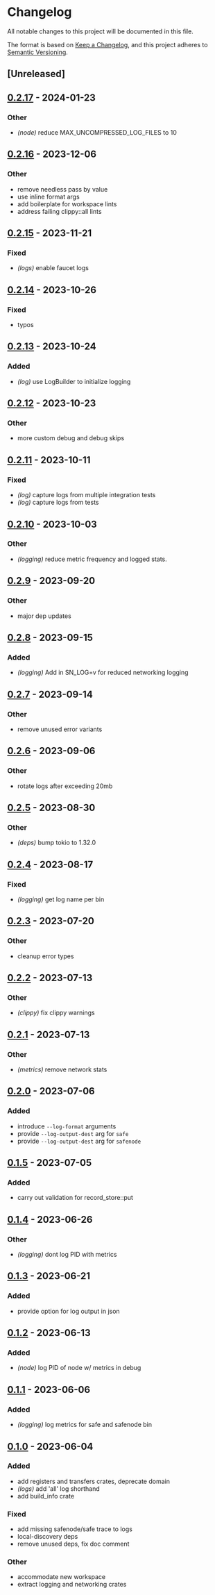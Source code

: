 # Changelog
All notable changes to this project will be documented in this file.

The format is based on [Keep a Changelog](https://keepachangelog.com/en/1.0.0/),
and this project adheres to [Semantic Versioning](https://semver.org/spec/v2.0.0.html).

## [Unreleased]

## [0.2.17](https://github.com/maidsafe/safe_network/compare/sn_logging-v0.2.16...sn_logging-v0.2.17) - 2024-01-23

### Other
- *(node)* reduce MAX_UNCOMPRESSED_LOG_FILES to 10

## [0.2.16](https://github.com/maidsafe/safe_network/compare/sn_logging-v0.2.15...sn_logging-v0.2.16) - 2023-12-06

### Other
- remove needless pass by value
- use inline format args
- add boilerplate for workspace lints
- address failing clippy::all lints

## [0.2.15](https://github.com/maidsafe/safe_network/compare/sn_logging-v0.2.14...sn_logging-v0.2.15) - 2023-11-21

### Fixed
- *(logs)* enable faucet logs

## [0.2.14](https://github.com/maidsafe/safe_network/compare/sn_logging-v0.2.13...sn_logging-v0.2.14) - 2023-10-26

### Fixed
- typos

## [0.2.13](https://github.com/maidsafe/safe_network/compare/sn_logging-v0.2.12...sn_logging-v0.2.13) - 2023-10-24

### Added
- *(log)* use LogBuilder to initialize logging

## [0.2.12](https://github.com/maidsafe/safe_network/compare/sn_logging-v0.2.11...sn_logging-v0.2.12) - 2023-10-23

### Other
- more custom debug and debug skips

## [0.2.11](https://github.com/maidsafe/safe_network/compare/sn_logging-v0.2.10...sn_logging-v0.2.11) - 2023-10-11

### Fixed
- *(log)* capture logs from multiple integration tests
- *(log)* capture logs from tests

## [0.2.10](https://github.com/maidsafe/safe_network/compare/sn_logging-v0.2.9...sn_logging-v0.2.10) - 2023-10-03

### Other
- *(logging)* reduce metric frequency and logged stats.

## [0.2.9](https://github.com/maidsafe/safe_network/compare/sn_logging-v0.2.8...sn_logging-v0.2.9) - 2023-09-20

### Other
- major dep updates

## [0.2.8](https://github.com/maidsafe/safe_network/compare/sn_logging-v0.2.7...sn_logging-v0.2.8) - 2023-09-15

### Added
- *(logging)* Add in SN_LOG=v for reduced networking logging

## [0.2.7](https://github.com/maidsafe/safe_network/compare/sn_logging-v0.2.6...sn_logging-v0.2.7) - 2023-09-14

### Other
- remove unused error variants

## [0.2.6](https://github.com/maidsafe/safe_network/compare/sn_logging-v0.2.5...sn_logging-v0.2.6) - 2023-09-06

### Other
- rotate logs after exceeding 20mb

## [0.2.5](https://github.com/maidsafe/safe_network/compare/sn_logging-v0.2.4...sn_logging-v0.2.5) - 2023-08-30

### Other
- *(deps)* bump tokio to 1.32.0

## [0.2.4](https://github.com/maidsafe/safe_network/compare/sn_logging-v0.2.3...sn_logging-v0.2.4) - 2023-08-17

### Fixed
- *(logging)* get log name per bin

## [0.2.3](https://github.com/maidsafe/safe_network/compare/sn_logging-v0.2.2...sn_logging-v0.2.3) - 2023-07-20

### Other
- cleanup error types

## [0.2.2](https://github.com/maidsafe/safe_network/compare/sn_logging-v0.2.1...sn_logging-v0.2.2) - 2023-07-13

### Other
- *(clippy)* fix clippy warnings

## [0.2.1](https://github.com/maidsafe/safe_network/compare/sn_logging-v0.2.0...sn_logging-v0.2.1) - 2023-07-13

### Other
- *(metrics)* remove network stats

## [0.2.0](https://github.com/maidsafe/safe_network/compare/sn_logging-v0.1.5...sn_logging-v0.2.0) - 2023-07-06

### Added
- introduce `--log-format` arguments
- provide `--log-output-dest` arg for `safe`
- provide `--log-output-dest` arg for `safenode`

## [0.1.5](https://github.com/maidsafe/safe_network/compare/sn_logging-v0.1.4...sn_logging-v0.1.5) - 2023-07-05

### Added
- carry out validation for record_store::put

## [0.1.4](https://github.com/maidsafe/safe_network/compare/sn_logging-v0.1.3...sn_logging-v0.1.4) - 2023-06-26

### Other
- *(logging)* dont log PID with metrics

## [0.1.3](https://github.com/maidsafe/safe_network/compare/sn_logging-v0.1.2...sn_logging-v0.1.3) - 2023-06-21

### Added
- provide option for log output in json

## [0.1.2](https://github.com/maidsafe/safe_network/compare/sn_logging-v0.1.1...sn_logging-v0.1.2) - 2023-06-13

### Added
- *(node)* log PID of node w/ metrics in debug

## [0.1.1](https://github.com/jacderida/safe_network/compare/sn_logging-v0.1.0...sn_logging-v0.1.1) - 2023-06-06

### Added
- *(logging)* log metrics for safe and safenode bin

## [0.1.0](https://github.com/jacderida/safe_network/releases/tag/sn_logging-v0.1.0) - 2023-06-04

### Added
- add registers and transfers crates, deprecate domain
- *(logs)* add 'all' log shorthand
- add build_info crate

### Fixed
- add missing safenode/safe trace to  logs
- local-discovery deps
- remove unused deps, fix doc comment

### Other
- accommodate new workspace
- extract logging and networking crates
